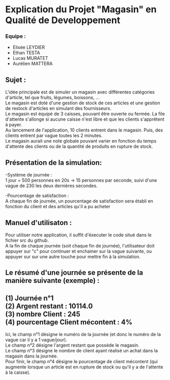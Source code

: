 # Explication du Projet "Magasin" en Qualité de Developpement

### Equipe :

- Elisée LEYDIER  
- Ethan TESTA  
- Lucas MURATET  
- Aurélien MATTERA  

## Sujet :  
L'idée principale est de simuler un magasin avec différentes catégories d'article, tel que fruits, légumes, boissons, ...  
Le magasin est doté d'une gestion de stock de ces articles et une gestion de restock d'articles en simulant des fournisseurs.  
Le magasin est équipé de 3 caisses, pouvant être ouverte ou fermée. La file d'attente s'allonge si aucune caisse n'est libre et que les clients s'apprêtent à payer.  
Au lancement de l'application, 10 clients entrent dans le magasin. Puis, des clients entrent par vague toutes les 2 minutes.  
Le magasin aurait une note globale pouvant varier en fonction du temps d'attente des clients ou  de la quantité de produits en rupture de stock.  

## Présentation de la simulation:

-Système de journée :  
1 jour = 500 personnes en 20s  -> 15 personnes par seconde, suivi d'une vague de 230 les deux dernières secondes.

-Pourcentage de satisfaction :  
A chaque fin de journée, un pourcentage de satisfaction sera établi en fonction du client et des articles qu'il a pu acheter

## Manuel d'utilisaton :  

Pour utiliser notre application, il suffit d'éxecuter le code situé dans le fichier src du github.  
A la fin de chaque journée (soit chaque fin de journée), l'utilisateur doit appuyer sur "c" pour continuer et enchainer sur la vague suivante, ou appuyer sur sur une autre touche pour mettre fin à la simulation.

Le résumé d'une journée se présente de la manière suivante (exemple) :  
---------------------------------------------------------------------  
(1) Journée n°1  
(2) Argent restant : 10114.0  
(3) nombre Client : 245  
(4) pourcentage Client mécontent : 4%  
---------------------------------------------------------------------  
Ici, le champ n°1 désigne le numéro de la journée (et donc le numéro de la vague car il y a 1 vague/jour).  
Le champ n°2 désigne l'argent restant que possède le magasin.  
Le champ n°3 désigne le nombre de client ayant réalisé un achat dans la magasin dans la journée.  
Pour finir, le champ n°4 désigne le pourcentage de client mécontent (qui augmente lorsque un article est en rupture de stock ou qu'il y a de l'attente à la caisse).  
